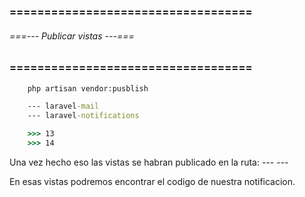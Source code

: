 ### =================================== ###
###### ===--- Publicar vistas ---=== ######
### =================================== ###

<!-- Ejecutamos el siguiente comando. -->

```bat
	php artisan vendor:pusblish
```

<!-- Ahora procedemos a publicar las vistas de:  -->

```bat
	--- laravel-mail
	--- laravel-notifications

	>>> 13
	>>> 14
```

Una vez hecho eso las vistas se habran publicado en la ruta: 
	--- [](resources/vendor/mail)
	--- [](resources/vendor/notifications)

En esas vistas podremos encontrar el codigo de nuestra notificacion.